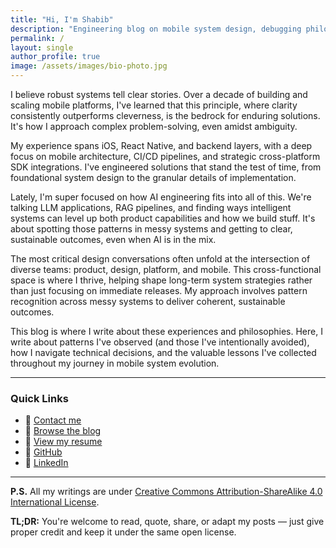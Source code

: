 ```yaml
---
title: "Hi, I'm Shabib"
description: "Engineering blog on mobile system design, debugging philosophy, and cross-platform strategy. Written by a Staff iOS + React Native engineer."
permalink: /
layout: single
author_profile: true
image: /assets/images/bio-photo.jpg
---
```


I believe robust systems tell clear stories. Over a decade of building and scaling mobile platforms, I've learned that this principle, where clarity consistently outperforms cleverness, is the bedrock for enduring solutions. It's how I approach complex problem-solving, even amidst ambiguity.

My experience spans iOS, React Native, and backend layers, with a deep focus on mobile architecture, CI/CD pipelines, and strategic cross-platform SDK integrations. I've engineered solutions that stand the test of time, from foundational system design to the granular details of implementation.

Lately, I'm super focused on how AI engineering fits into all of this. We're talking LLM applications, RAG pipelines, and finding ways intelligent systems can level up both product capabilities and how we build stuff. It's about spotting those patterns in messy systems and getting to clear, sustainable outcomes, even when AI is in the mix.

The most critical design conversations often unfold at the intersection of diverse teams: product, design, platform, and mobile. This cross-functional space is where I thrive, helping shape long-term system strategies rather than just focusing on immediate releases. My approach involves pattern recognition across messy systems to deliver coherent, sustainable outcomes.

This blog is where I write about these experiences and philosophies. Here, I write about patterns I've observed (and those I've intentionally avoided), how I navigate technical decisions, and the valuable lessons I've collected throughout my journey in mobile system evolution.

---

### Quick Links
- 📩 <a href="mailto:ahmad@codewithshabib.com">Contact me</a>
- 🧠 <a href="https://www.codewithshabib.com/posts/" target="_blank" rel="noopener">Browse the blog</a>
- 📄 <a href="/assets/files/resume.pdf" target="_blank" rel="noopener">View my resume</a>
- 🔗 <a href="https://github.com/shabib87" target="_blank" rel="noopener">GitHub</a>
- 🔗 <a href="https://www.linkedin.com/in/ahmadshabibulhossain" target="_blank" rel="noopener">LinkedIn</a>

---

**P.S.** All my writings are under <a href="https://creativecommons.org/licenses/by-sa/4.0/" target="_blank" rel="noopener">Creative Commons Attribution-ShareAlike 4.0 International License</a>.

**TL;DR:** You're welcome to read, quote, share, or adapt my posts — just give proper credit and keep it under the same open license.
